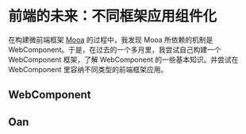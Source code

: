 前端的未来：不同框架应用组件化
===

在构建微前端框架 [Mooa](https://github.com/phodal/mooa) 的过程中，我发现 Mooa 所依赖的机制是 WebComponent。于是，在过去的一个多月里，我尝试自己构建一个 WebComponent 框架，了解 WebComponent 的一些基本知识。并尝试在 WebComponent 里容纳不同类型的前端框架应用。

WebComponent
---


Oan
---

